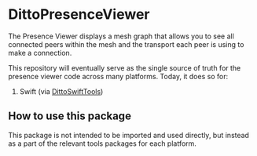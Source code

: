 # DittoPresenceViewer

The Presence Viewer displays a mesh graph that allows you to see all connected peers within the mesh and the transport each peer is using to make a connection.

This repository will eventually serve as the single source of truth for the presence viewer code across many platforms. Today, it does so for:
1. Swift (via [DittoSwiftTools](https://github.com/getditto/DittoSwiftTools))

## How to use this package

This package is not intended to be imported and used directly, but instead as a part of the relevant tools packages for each platform.  
